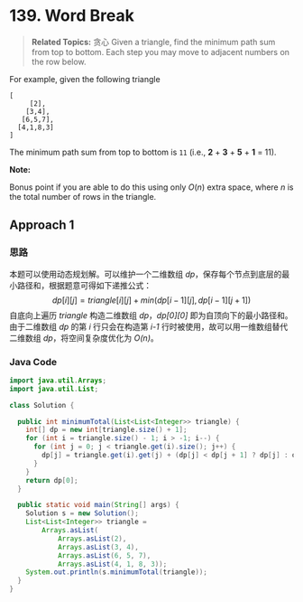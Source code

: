 # 139. Word Break

>  **Related Topics:** 贪心
Given a triangle, find the minimum path sum from top to bottom. Each step you may move to adjacent numbers on the row below.

For example, given the following triangle
```
[
     [2],
    [3,4],
   [6,5,7],
  [4,1,8,3]
]
```
The minimum path sum from top to bottom is  `11`  (i.e.,  **2**  +  **3**  +  **5**  +  **1**  = 11).

**Note:**

Bonus point if you are able to do this using only  _O_(_n_) extra space, where  _n_  is the total number of rows in the triangle.
## Approach 1
### 思路
本题可以使用动态规划解。可以维护一个二维数组 _dp_，保存每个节点到底层的最小路径和，根据题意可得如下递推公式：
$$dp[i][j]=triangle[i][j]+min(dp[i-1][j],dp[i-1][j+1])$$
自底向上遍历 _triangle_ 构造二维数组 _dp_，_dp[0][0]_ 即为自顶向下的最小路径和。
由于二维数组 _dp_ 的第 _i_ 行只会在构造第 _i-1_ 行时被使用，故可以用一维数组替代二维数组 _dp_，将空间复杂度优化为 _O(n)_。
### Java Code
``` Java
import java.util.Arrays;
import java.util.List;

class Solution {

  public int minimumTotal(List<List<Integer>> triangle) {
    int[] dp = new int[triangle.size() + 1];
    for (int i = triangle.size() - 1; i > -1; i--) {
      for (int j = 0; j < triangle.get(i).size(); j++) {
        dp[j] = triangle.get(i).get(j) + (dp[j] < dp[j + 1] ? dp[j] : dp[j + 1]);
      }
    }
    return dp[0];
  }

  public static void main(String[] args) {
    Solution s = new Solution();
    List<List<Integer>> triangle =
        Arrays.asList(
            Arrays.asList(2),
            Arrays.asList(3, 4),
            Arrays.asList(6, 5, 7),
            Arrays.asList(4, 1, 8, 3));
    System.out.println(s.minimumTotal(triangle));
  }
}

```

<!--stackedit_data:
eyJoaXN0b3J5IjpbLTIwMTY0MTI1MzMsLTEzMjAzOTQ5NDEsLT
EwMTA2NTQzODNdfQ==
-->